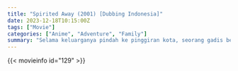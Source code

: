 ```yaml
---
title: "Spirited Away (2001) [Dubbing Indonesia]"
date: 2023-12-18T10:15:00Z
tags: ["Movie"]
categories: ["Anime", "Adventure", "Family"]
summary: "Selama keluarganya pindah ke pinggiran kota, seorang gadis berusia 10 tahun yang cemberut mengembara ke dunia yang diperintah oleh para dewa, penyihir, dan roh, sebuah dunia di mana manusia diubah menjadi binatang buas."
---
```



  <mux-player stream-type="on-demand"
  src="https://kp3d-my.sharepoint.com/personal/ryoo_kp3d_onmicrosoft_com/_layouts/15/download.aspx?share=EQVCf3caKntFvdV1fJjtRGMBrCDQxdW6HkGyOq93K0FeYw" prefer-playback="mse" controls>
 
  </mux-player>
  

{{< movieinfo id="129" >}}

  <script src="https://cdn.jsdelivr.net/npm/@mux/mux-player"></script>
  
   <script type="application/ld+json">
 {
  "@context": "https://schema.org/",
  "@type": "VideoObject",
  "name": "Spirited Away",
  "contentUrl": "https://stream.mux.com/N6c6aIGwcGDFFHsKvPO3Vx961aO7V8v01Jcrx01itW9R8.m3u8",
  "thumbnailUrl": "https://www.themoviedb.org/t/p/original/sRDfWh1x7qVi9R6Y86XVCQzSjVH.jpg?width=314&fit_mode=preserve&time=25",
  "uploadDate": "2023-10-18T11:04:15Z",
}

</script>